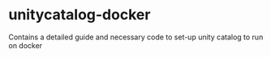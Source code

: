 # unitycatalog-docker
Contains a detailed guide and necessary code to set-up unity catalog to run on docker

